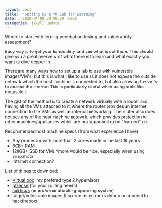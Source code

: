 ```yaml
---
layout: post
title:  "Setting Up a VM Lab for Learning"
date:   2020-04-08 20:00:00 -0900
categories: jekyll update
---
```


Where to start with lerning penetration testing and vulnerability assessment?

Easy way is to get your hands dirty and see what is out there. This should give you a great overveiw of what there is to learn and what exactly you want to dive depper in.

There are many ways how to set up a lab to use with vulnerable images/VM's, but this is what I like to use as it does not expose the outside netowrk which the host machine is connected to, but also allowing the vm's to access the internet
This is particularly useful when using tools like metasploit.

The gist of the method is to create a network virtually with a router and having all the VMs attached to it, where the router provides an internet connection to the VMs as well as internal networking. The router also does not see any of the host machine netowrk, which provides protection to other machines/appliances which are not supposed to be "learned" on.

Recommended host machine specs (from what experience I have): 

  - Any processor with more than 2 cores made in the last 10 years
  - 8GB+ RAM
  - 120GB+ SSD for VMs *more would be nice, especially when using snapshots
  - Internet connection?

List of things to download:
  - [Virtual box](https://www.virtualbox.org/wiki/Downloads) (my prefered type 2 hypervisor)
  - [pfsense](https://www.pfsense.org/download/) (for your routing needs)
  - [kali linux](https://www.offensive-security.com/kali-linux-vm-vmware-virtualbox-image-download/) (or preferred attacking operating system)
  - target/vulnerable images (I source mine from vulnhub or connect to hackthebox)


